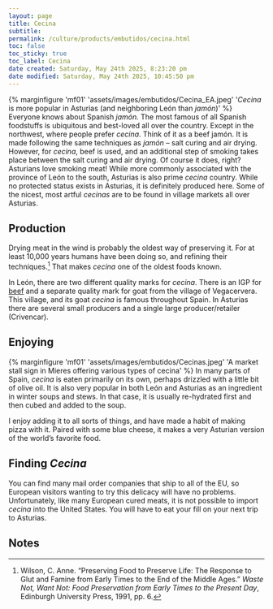 ```yaml
---
layout: page
title: Cecina
subtitle: 
permalink: /culture/products/embutidos/cecina.html
toc: false
toc_sticky: true
toc_label: Cecina
date created: Saturday, May 24th 2025, 8:23:20 pm
date modified: Saturday, May 24th 2025, 10:45:50 pm
---
```

{% marginfigure 'mf01' 'assets/images/embutidos/Cecina_EA.jpeg' '*Cecina* is more popular in Asturias (and neighboring León than *jamón*)' %}
Everyone knows about Spanish _jamón._ The most famous of all Spanish foodstuffs is ubiquitous and best-loved all over the country. Except in the northwest, where people prefer _cecina_. Think of it as a beef jamón. It is made following the same techniques as _jamón_ – salt curing and air drying. However, for _cecina_, beef is used, and an additional step of smoking takes place between the salt curing and air drying. Of course it does, right? Asturians love smoking meat! While more commonly associated with the province of León to the south, Asturias is also prime _cecina_ country. While no protected status exists in Asturias, it is definitely produced here. Some of the nicest, most artful _cecinas_ are to be found in village markets all over Asturias.

## Production

Drying meat in the wind is probably the oldest way of preserving it. For at least 10,000 years humans have been doing so, and refining their techniques.[^1] That makes _cecina_ one of the oldest foods known.

In León, there are two different quality marks for _cecina_. There is an IGP for [beef](https://www.cecinadeleon.org/) and a separate quality mark for goat from the village of Vegacervera. This village, and its goat _cecina_ is famous throughout Spain. In Asturias there are several small producers and a single large producer/retailer (Crivencar).

## Enjoying
{% marginfigure 'mf01' 'assets/images/embutidos/Cecinas.jpeg' 'A market stall sign in Mieres offering various types of cecina' %}
In many parts of Spain, _cecina_ is eaten primarily on its own, perhaps drizzled with a little bit of olive oil. It is also very popular in both León and Asturias as an ingredient in winter soups and stews. In that case, it is usually re-hydrated first and then cubed and added to the soup.

I enjoy adding it to all sorts of things, and have made a habit of making pizza with it. Paired with some blue cheese, it makes a very Asturian version of the world’s favorite food.

## Finding _Cecina_

You can find many mail order companies that ship to all of the EU, so European visitors wanting to try this delicacy will have no problems. Unfortunately, like many European cured meats, it is not possible to import _cecina_ into the United States. You will have to eat your fill on your next trip to Asturias.

## Notes

[^1]: Wilson, C. Anne. “Preserving Food to Preserve Life: The Response to Glut and Famine from Early Times to the End of the Middle Ages.” _Waste Not, Want Not: Food Preservation from Early Times to the Present Day_, Edinburgh University Press, 1991, pp. 6.